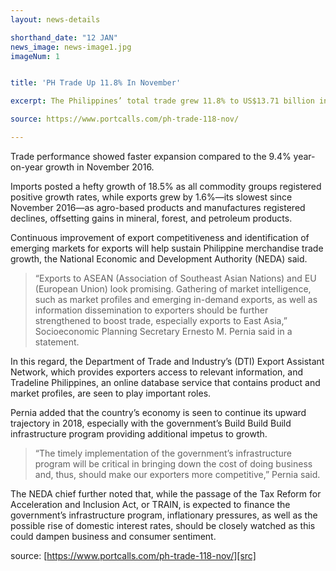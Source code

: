 ```yaml
---
layout: news-details

shorthand_date: "12 JAN"
news_image: news-image1.jpg
imageNum: 1


title: 'PH Trade Up 11.8% In November'

excerpt: The Philippines’ total trade grew 11.8% to US$13.71 billion in November 2017 from $12.26 billion in the same month in 2016, pushing year-to-date growth to 9.9%, according to the Philippine Statistics Authority (PSA).

source: https://www.portcalls.com/ph-trade-118-nov/

---
```


Trade performance showed faster expansion compared to the 9.4% year-on-year growth in November 2016.

Imports posted a hefty growth of 18.5% as all commodity groups registered positive growth rates, while exports grew by 1.6%—its slowest since November 2016—as agro-based products and manufactures registered declines, offsetting gains in mineral, forest, and petroleum products.

Continuous improvement of export competitiveness and identification of emerging markets for exports will help sustain Philippine merchandise trade growth, the National Economic and Development Authority (NEDA) said.

>“Exports to ASEAN (Association of Southeast Asian Nations) and EU (European Union) look promising. Gathering of market intelligence, such as market profiles and emerging in-demand exports, as well as information dissemination to exporters should be further strengthened to boost trade, especially exports to East Asia,” Socioeconomic Planning Secretary Ernesto M. Pernia said in a statement.

In this regard, the Department of Trade and Industry’s (DTI) Export Assistant Network, which provides exporters access to relevant information, and Tradeline Philippines, an online database service that contains product and market profiles, are seen to play important roles.

Pernia added that the country’s economy is seen to continue its upward trajectory in 2018, especially with the government’s Build Build Build infrastructure program providing additional impetus to growth.

>“The timely implementation of the government’s infrastructure program will be critical in bringing down the cost of doing business and, thus, should make our exporters more competitive,” Pernia said.

The NEDA chief further noted that, while the passage of the Tax Reform for Acceleration and Inclusion Act, or TRAIN, is expected to finance the government’s infrastructure program, inflationary pressures, as well as the possible rise of domestic interest rates, should be closely watched as this could dampen business and consumer sentiment.


source: [https://www.portcalls.com/ph-trade-118-nov/][src]

[src]: https://www.portcalls.com/ph-trade-118-nov/

